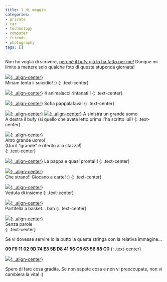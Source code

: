 ```yaml
---
title: 1 di maggio
categories:
- private
- car
- technology
- computer
- friends
- photography
tags: []
---
```

Non ho voglia di scrivere, [perché il bufy già lo ha fatto per
me!](http://bufy666.spaces.live.com/blog/cns%21A92289BDACA46C98%211846.entry)
Dunque mi limito a mettere solo qualche foto di questa stupenda giornata!

[![]({{site.url}}/images/img_1500.jpg){: .align-center}]({{site.url}}/images/img_1500.jpg)  
Miriam tenta il suicidio! :)
{: .text-center}

[![]({{site.url}}/images/img_1498.jpg){: .align-center}]({{site.url}}/images/img_1498.jpg)
4 animalacci rintanati!!
{: .text-center}

[![]({{site.url}}/images/img_1482.jpg){: .align-center}]({{site.url}}/images/img_1482.jpg)
Sofia pappalafava!
{: .text-center}

[![]({{site.url}}/images/img_1478.jpg){: .align-center}]({{site.url}}/images/img_1478.jpg)
[![]({{site.url}}/images/img_1468.jpg){: .align-center}]({{site.url}}/images/img_1468.jpg)
A sinistra un grande uomo  
A destra il bufy (si quello che avete letto prima l'ha scritto lui!)
{: .text-center}

[![]({{site.url}}/images/img_1476.jpg){: .align-center}]({{site.url}}/images/img_1476.jpg)  
Altro grande uomo!  
(Qui il "grande" e riferito alla stazza!)  
{: .text-center}

[![]({{site.url}}/images/img_1471.jpg){: .align-center}]({{site.url}}/images/img_1471.jpg)
La pappa e quasi pronta!!!
{: .text-center}

[![]({{site.url}}/images/img_1467.jpg){: .align-center}]({{site.url}}/images/img_1467.jpg)  
Che strano!! Giocano a carte! :)
{: .text-center}

[![]({{site.url}}/images/img_1465.jpg){: .align-center}]({{site.url}}/images/img_1465.jpg)  
Veduta di insieme
{: .text-center}

[![]({{site.url}}/images/img_1457.jpg){: .align-center}]({{site.url}}/images/img_1457.jpg)  
Partitella a basket... bah
{: .text-center}

[![]({{site.url}}/images/img_1452.jpg){: .align-center}]({{site.url}}/images/img_1452.jpg)  
Senza parole  
{: .text-center}
  
Se vi dovesse servire io la butto la questa stringa con la relativa
immagine...

**09 F9 11 02 9D 74 E3 5B D8 41 56 C5 63 56 88 C0**
{: .text-center}
  
[![]({{site.url}}/images/magic_image.png){: .align-center}]({{site.url}}/images/magic_image.png)

Spero di fare cosa gradita. Se non sapete cosa e non vi preoccupate, non vi
cambiera la vita! :)


